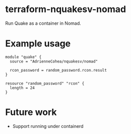 # terraform-nquakesv-nomad
Run Quake as a container in Nomad.

# Example usage

```
module "quake" {
  source = "AdrienneCohea/nquakesv/nomad"

  rcon_password = random_password.rcon.result
}

resource "random_password" "rcon" {
  length = 24
}

```

# Future work

- Support running under containerd
